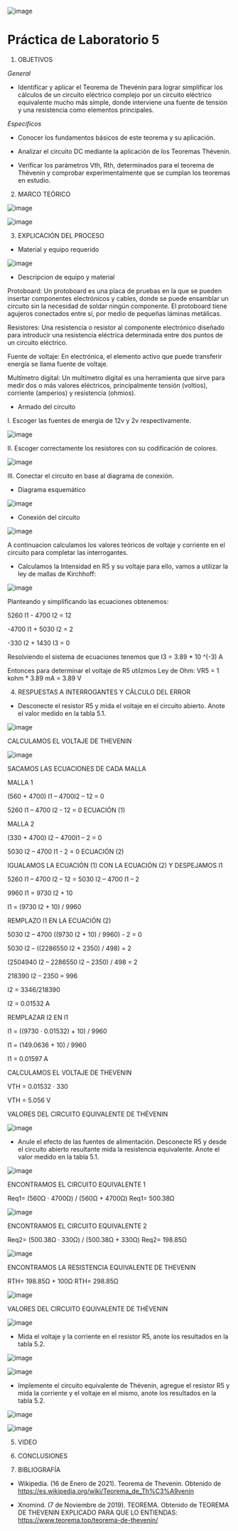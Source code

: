 ![image](https://user-images.githubusercontent.com/85137398/126711389-6d9a6260-111b-44c5-b987-e0450280a0ed.png)

# Práctica de Laboratorio 5

1. OBJETIVOS

*General*

- Identificar y aplicar el Teorema de Thevénin para lograr simplificar los cálculos de un circuito eléctrico complejo por un circuito eléctrico equivalente mucho más simple, donde interviene una fuente de tensión y una resistencia como elementos principales. 

*Especificos*

- Conocer los fundamentos básicos de este teorema y su aplicación.

-	Analizar el circuito DC mediante la aplicación de los Teoremas Thévenin.

- Verificar los parámetros Vth, Rth, determinados para el teorema de Thévenin y comprobar experimentalmente que se cumplan los teoremas en estudio.

2. MARCO TEÓRICO 

![image](https://user-images.githubusercontent.com/85137398/126720317-387940b3-100e-438a-910a-55da92db9395.png)

![image](https://user-images.githubusercontent.com/85137398/126720336-0185f413-ef95-4e48-a4da-9dfcb020b064.png)

3. EXPLICACIÓN DEL PROCESO

- Material y equipo requerido

![image](https://user-images.githubusercontent.com/85137398/126711871-887bb994-b9a3-4e91-a0fa-d39b9c8f00fe.png)

- Descripcion de equipo y material

Protoboard: Un protoboard es una placa de pruebas en la que se pueden insertar componentes electrónicos y cables, donde se puede ensamblar un circuito sin la necesidad de soldar ningún componente. El protoboard tiene agujeros conectados entre sí, por medio de pequeñas láminas metálicas.

Resistores: Una resistencia o resistor al componente electrónico diseñado para introducir una resistencia eléctrica determinada entre dos puntos de un circuito eléctrico.

Fuente de voltaje: En electrónica, el elemento activo que puede transferir energía se llama fuente de voltaje.

Multímetro digital: Un multímetro digital es una herramienta que sirve para medir dos o más valores eléctricos, principalmente tensión (voltios), corriente (amperios) y resistencia (ohmios).

- Armado del circuito

I. Escoger las fuentes de energia de 12v y 2v respectivamente.

![image](https://user-images.githubusercontent.com/85137398/126712173-b5eed82b-1ac2-4d58-94ac-165c9d803d35.png)

II. Escoger correctamente los resistores con su codificación de colores.

![image](https://user-images.githubusercontent.com/85137398/126712501-49310d2a-009d-4e41-b20b-c6d3001f56d0.png)

III. Conectar el circuito en base al diagrama de conexión.

- Diagrama esquemático

![image](https://user-images.githubusercontent.com/85137398/126712626-01e3c6fc-7ad0-487c-b38c-2824990f7526.png)

- Conexión del circuito

![image](https://user-images.githubusercontent.com/85137398/126714129-8d71b330-001d-4576-8079-8dc83c71f3c2.png)

A continuacion calculamos los valores teóricos de voltaje y corriente en el circuito para completar las interrogantes.

* Calculamos la Intensidad en R5 y su voltaje para ello, vamos a utilizar la ley de mallas de Kirchhoff: 

![image](https://user-images.githubusercontent.com/84390820/126748399-016c49e7-e2c9-4a74-ba61-8bc6a602c1bf.png)

Planteando y simplificando las ecuaciones obtenemos: 

5260 I1 - 4700 I2 = 12

-4700 I1 + 5030 I2 = 2

-330 I2 + 1430 I3 = 0 

Resolviendo el sistema de ecuaciones tenemos que I3 = 3.89 * 10 ^(-3) A 

Entonces para determinar el voltaje de R5 utilzmos Ley de Ohm: VR5 = 1 kohm * 3.89 mA  = 3.89 V 

4. RESPUESTAS A INTERROGANTES Y CÁLCULO DEL ERROR

* Desconecte el resistor R5 y mida el voltaje en el circuito abierto. Anote el valor
medido en la tabla 5.1.

![image](https://user-images.githubusercontent.com/84390686/126749221-1a78d86b-4da5-41ca-aa25-88393254fa97.png)

CALCULAMOS EL VOLTAJE DE THEVENIN

![image](https://user-images.githubusercontent.com/84390686/126749343-2417222a-d21b-4942-aa94-1d325d22ee24.png)

SACAMOS LAS ECUACIONES DE CADA MALLA

MALLA 1

(560 + 4700) I1 – 4700I2 – 12 = 0

5260 I1 – 4700 I2 - 12 = 0      ECUACIÓN (1)

MALLA 2

(330 + 4700) I2 – 4700I1 – 2 = 0

5030 I2 – 4700 I1 - 2 = 0       ECUACIÓN (2)

IGUALAMOS LA ECUACIÓN (1) CON LA ECUACIÓN (2) Y DESPEJAMOS I1

5260 I1 – 4700 I2 – 12 = 5030 I2 – 4700 I1 – 2

9960 I1 = 9730 I2 + 10

I1 = (9730 I2 + 10) / 9960

REMPLAZO I1 EN LA ECUACIÓN (2)

5030 I2 – 4700 ((9730 I2 + 10) / 9960) - 2 = 0

5030 I2 – ((2286550 I2 + 2350) / 498) = 2

(2504940 I2 – 2286550 I2 – 2350) / 498 = 2

218390 I2 – 2350 = 996

I2 = 3346/218390

I2 = 0.01532 A

REMPLAZAR I2 EN I1

I1 = ((9730 · 0.01532) + 10) / 9960

I1 = (149.0636 + 10) / 9960

I1 = 0.01597 A

CALCULAMOS EL VOLTAJE DE THEVENIN

VTH = 0.01532 · 330

VTH = 5.056 V

VALORES DEL CIRCUITO EQUIVALENTE DE THÉVENIN

![image](https://user-images.githubusercontent.com/84390686/126750528-268898af-f380-4f6e-aa24-1d5fd2d97617.png)

* Anule el efecto de las fuentes de alimentación. Desconecte R5 y desde el circuito
abierto resultante mida la resistencia equivalente. Anote el valor medido en la tabla 5.1.

![image](https://user-images.githubusercontent.com/84390686/126749474-61a7728e-5227-4c00-a986-1c8cbb5efea6.png)

ENCONTRAMOS EL CIRCUITO EQUIVALENTE 1

Req1= (560Ω · 4700Ω) / (560Ω + 4700Ω)
Req1= 500.38Ω

![image](https://user-images.githubusercontent.com/84390686/126749604-59752c17-c2ed-43fb-9d27-32530f988157.png)

ENCONTRAMOS EL CIRCUITO EQUIVALENTE 2

Req2= (500.38Ω · 330Ω) / (500.38Ω + 330Ω)
Req2= 198.85Ω

![image](https://user-images.githubusercontent.com/84390686/126749660-039d976c-8df1-4225-8e66-1fb1f80ceca7.png)

ENCONTRAMOS LA RESISTENCIA EQUIVALENTE DE THEVENIN

RTH= 198.85Ω + 100Ω
RTH= 298.85Ω

![image](https://user-images.githubusercontent.com/84390686/126749702-0c61ab98-f581-46e1-a696-519ea03e5f48.png)

VALORES DEL CIRCUITO EQUIVALENTE DE THÉVENIN

![image](https://user-images.githubusercontent.com/84390686/126750639-f5e03302-4764-44a0-af8f-6223e8f4dee6.png)

* Mida el voltaje y la corriente en el resistor R5, anote los resultados en la tabla 5.2.

![image](https://user-images.githubusercontent.com/84390820/126746116-bd999a22-3aaa-4caf-b5c5-da3dd7a78ee7.png)

![image](https://user-images.githubusercontent.com/84390820/126747596-ce38bcf0-01d1-4d4d-acef-b4e2973595ea.png)

* Implemente el circuito equivalente de Thévenin, agregue el resistor R5 y mida la
corriente y el voltaje en el mismo, anote los resultados en la tabla 5.2.

![image](https://user-images.githubusercontent.com/84390820/126747627-098cbb3e-3ba4-45ab-9245-6e78ff7c432d.png)

![image](https://user-images.githubusercontent.com/84390820/126747676-fd82cd0a-3bc5-497a-8a55-8605dae5255b.png)

5. VIDEO

6. CONCLUSIONES

7. BIBLIOGRAFÍA

- Wikipedia. (16 de Enero de 2021). Teorema de Thevenin. Obtenido de https://es.wikipedia.org/wiki/Teorema_de_Th%C3%A9venin

- Xnomind. (7 de Noviembre de 2019). TEOREMA. Obtenido de TEOREMA DE THEVENIN EXPLICADO PARA QUE LO ENTIENDAS: https://www.teorema.top/teorema-de-thevenin/
